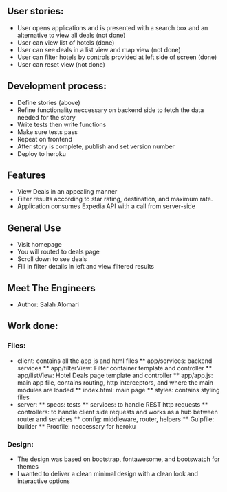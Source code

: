 ## User stories:
* User opens applications and is presented with a search box and an alternative to view all deals (not done)
* User can view list of hotels (done)
* User can see deals in a list view and map view (not done)
* User can filter hotels by controls provided at left side of screen (done)
* User can reset view (not done)

## Development process:
* Define stories (above)
* Refine functionality neccessary on backend side to fetch the data needed for the story
* Write tests then write functions
* Make sure tests pass
* Repeat on frontend
* After story is complete, publish and set version number
* Deploy to heroku

## Features
* View Deals in an appealing manner
* Filter results according to star rating, destination, and maximum rate.
* Application consumes Expedia API with a call from server-side

## General Use
* Visit homepage
* You will routed to deals page
* Scroll down to see deals
* Fill in filter details in left and view filtered results

## Meet The Engineers
* Author: Salah Alomari

## Work done:
### Files:
* client: contains all the app js and html files
** app/services: backend services
** app/filterView: Filter container template and controller
** app/listView: Hotel Deals page template and controller
** app/app.js: main app file, contains routing, http interceptors, and where the main modules are loaded
** index.html: main page
** styles: contains styling files 
* server:
** specs: tests
** services: to handle REST http requests
** controllers: to handle client side requests and works as a hub between router and services
** config: middleware, router, helpers
** Gulpfile: builder
** Procfile: neccessary for heroku

### Design:
* The design was based on bootstrap, fontawesome, and bootswatch for themes
* I wanted to deliver a clean minimal design with a clean look and interactive options